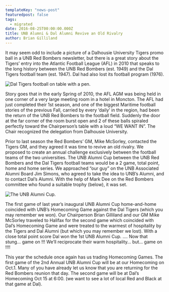 ```yaml
---
templateKey: "news-post"
featuredpost: false
tags:
  - migrated
date: 2016-08-25T00:00:00.000Z
title: UNB Alumni & Dal Alumni Revive an Old Rivalry
author: Brian Gilliland
---
```


It may seem odd to include a picture of a Dalhousie University Tigers promo ball in a UNB Red Bombers newsletter, but there is a great story about the Tigers’ entry into the Atlantic Football League (AFL) in 2010 that speaks to the long history between the UNB Red Bombers (est. 1949) and the Dal Tigers football team (est. 1947). Dal had also lost its football program (1976).

![Dal Tigers football on table with a pen.](/img/posts/2016-08-25-one.jpg)

Story goes that in the early Spring of 2010, the AFL AGM was being held in one corner of a very large meeting room in a hotel in Moncton. The AFL had just completed their 1st season, and one of the biggest Maritime football stories of the previous Fall, carried by every ‘daily’ in the region, had been the return of the UNB Red Bombers to the football field. Suddenly the door at the far corner of the room burst open and 2 of these balls spiraled perfectly toward the Chairperson’s table with a loud “WE WANT IN”. The Chair recognized the delegation from Dalhousie University.

Prior to last season the Red Bombers’ GM, Mike McSorley, contacted the Tigers GM, and they agreed it was time to revive an old rivalry. We proposed to create an annual challenge exclusively between the football teams of the two universities. The UNB Alumni Cup between the UNB Red Bombers and the Dal Tigers football teams would be a 2 game, total point, home and home series. We approached “our guy” on the UNB Associated Alumni Board Jim Simons, who agreed to take the idea to UNB’s Alumni, and to contact Dal’s Alumni. With the help of Mark Dee on the Red Bombers committee who found a suitable trophy (below), it was set.

![The UNB Alumni Cup.](/img/posts/2016-08-25-two.jpg)

The first game of last year’s inaugural UNB Alumni Cup home-and-home coincided with UNB’s Homecoming Game against the Dal Tigers (which you may remember we won). Our Chairperson Brian Gilliland and our GM Mike McSorley traveled to Halifax for the second game which coincided with Dal’s Homecoming Game and were treated to the warmest of hospitality by the Tigers and Dal Alumni (but which you may remember we lost). With a close total point score Dal won the 1st UNB Alumni Cup. …. Now that stung… game on !!! We’ll reciprocate their warm hospitality… but… game on !!!!

This year the schedule once again has us trading Homecoming Games. The first game of the 2nd Annual UNB Alumni Cup will be at our Homecoming on Oct.1. Many of you have already let us know that you are returning for the Red Bombers reunion that day. The second game will be at Dal’s Homecoming Oct 15 at 6:00. (we want to see a lot of local Red and Black at that game at Dal).
